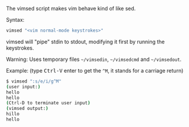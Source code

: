 The vimsed script makes vim behave kind of like sed.

Syntax:
```sh
vimsed "<vim normal-mode keystrokes>"
```

vimsed will "pipe" stdin to stdout, modifying it first by running the keystrokes.

Warning: Uses temporary files `~/vimsedin`, `~/vimsedcmd` and `~/vimsedout`.

Example: (type <kbd>Ctrl-V</kbd> enter to get the `^M`, it stands for a carriage return)

```sh
$ vimsed ":s/e/i/g^M"
(user input:)
hello
hello
(Ctrl-D to terminate user input)
(vimsed output:)
hillo
hello
```
